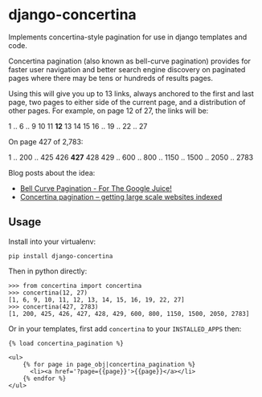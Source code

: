 django-concertina
=================

Implements concertina-style pagination for use in django templates and code.

Concertina pagination (also known as bell-curve pagination) provides for
faster user navigation and better search engine discovery on paginated pages
where there may be tens or hundreds of results pages.

Using this will give you up to 13 links, always anchored to the first and
last page, two pages to either side of the current page, and a distribution
of other pages. For example, on page 12 of 27, the links will be:

1 .. 6 .. 9 10 11 **12** 13 14 15 16 .. 19 .. 22 .. 27

On page 427 of 2,783:

1 .. 200 .. 425 426 **427** 428 429 .. 600 .. 800 .. 1150 .. 1500 .. 2050 .. 2783


Blog posts about the idea:

* [Bell Curve Pagination - For The Google Juice!](http://www.gareth53.co.uk/blog/2010/09/bellcurve-concertina-pagination-google-indexing.html)
* [Concertina pagination – getting large scale websites indexed](http://www.locallytype.com/2008/11/28/concertina-pagination-getting-large-scale-websites-indexed/)


## Usage

Install into your virtualenv:

    pip install django-concertina

Then in python directly:

    >>> from concertina import concertina
    >>> concertina(12, 27)
    [1, 6, 9, 10, 11, 12, 13, 14, 15, 16, 19, 22, 27]
    >>> concertina(427, 2783)
    [1, 200, 425, 426, 427, 428, 429, 600, 800, 1150, 1500, 2050, 2783]

Or in your templates, first add `concertina` to your `INSTALLED_APPS`
then:

    {% load concertina_pagination %}

    <ul>
        {% for page in page_obj|concertina_pagination %}
          <li><a href='?page={{page}}'>{{page}}</a></li>
        {% endfor %}
    </ul>

